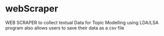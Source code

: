 # webScraper
 WEB SCRAPER to collect textual Data for Topic Modelling using LDA/LSA
program also allows users to save their data as a csv file
